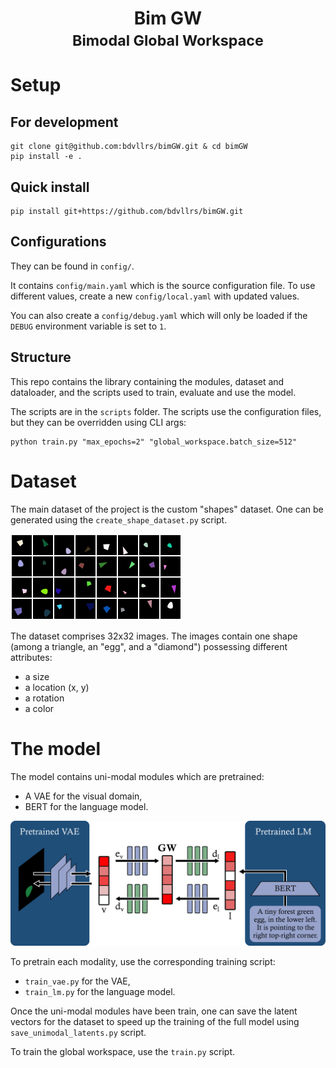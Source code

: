<div align="center">
    <h1>Bim GW<br><small>Bimodal Global Workspace</small></h1>
</div>

# Setup

## For development

```
git clone git@github.com:bdvllrs/bimGW.git & cd bimGW
pip install -e .
```

## Quick install

```
pip install git+https://github.com/bdvllrs/bimGW.git
```

## Configurations

They can be found in `config/`.

It contains `config/main.yaml` which is the source configuration file. To use different values,
create a new `config/local.yaml` with updated values.

You can also create a `config/debug.yaml` which will only be loaded if the `DEBUG` environment
variable is set to `1`.

## Structure

This repo contains the library containing the modules, dataset and dataloader, and the scripts used to train,
evaluate and use the model.

The scripts are in the `scripts` folder.
The scripts use the configuration files, but they can be overridden using CLI args:

```
python train.py "max_epochs=2" "global_workspace.batch_size=512"
```

# Dataset

The main dataset of the project is the custom "shapes" dataset. One can be generated using the `create_shape_dataset.py`
script.

![Some validation examples of the shapes dataset](images/shapes_dataset.png)

The dataset comprises 32x32 images. The images contain one shape (among a triangle, an "egg", and a "diamond")
possessing different attributes:

- a size
- a location (x, y)
- a rotation
- a color

# The model

The model contains uni-modal modules which are pretrained:

- A VAE for the visual domain,
- BERT for the language model.

![Diagram of the model](images/model.png)

To pretrain each modality, use the corresponding training script:

- `train_vae.py` for the VAE,
- `train_lm.py` for the language model.

Once the uni-modal modules have been train, one can save the latent vectors for the dataset to speed up the training
of the full model using `save_unimodal_latents.py` script.

To train the global workspace, use the `train.py` script.
